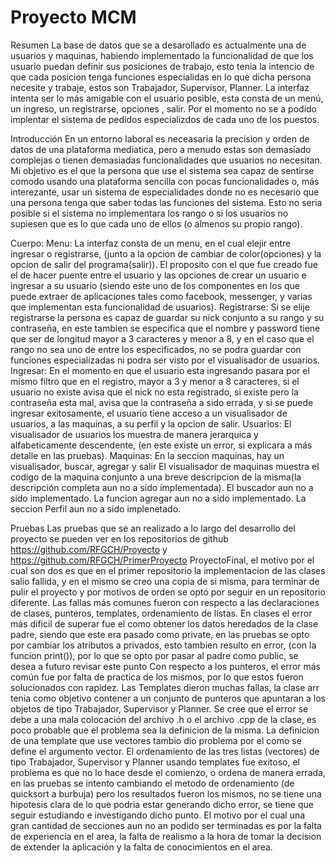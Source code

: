 # Proyecto MCM

Resumen
  La base de datos que se a desarollado es actualmente una de usuarios y maquinas, habiendo implementado la funcionalidad de que los usuario puedan definir sus posiciones de trabajo, esto tenia la intencio de que cada posicion tenga funciones especialidas en lo que dicha persona necesite y trabaje, estos son Trabajador, Supervisor, Planner.
La interfaz intenta ser lo más amigable con el usuario posible, esta consta de un menú, un ingreso, un registrarse, opciones , salir.
  Por el momento no se a podido implentar el sistema de pedidos especializdos de cada uno de los puestos.

Introducción
En un entorno laboral es neceasaria la precision y orden de datos de una plataforma mediatica, pero a menudo estas son demasiado complejas o tienen demasiadas funcionalidades que usuarios no necesitan.
Mi objetivo es el que la persona que use el sistema sea capaz de sentirse comodo usando una plataforma sencilla con pocas funcionalidades o, más interezante, usar un sistema de especialidades donde no es necesario que una persona tenga que saber todas las funciones del sistema.
Esto no seria posible si el sistema no implementara los rango o si los usuarios no supiesen que es lo que cada uno de ellos (o almenos su propio rango).

Cuerpo:
  Menu:
  La interfaz consta de un menu, en el cual elejir entre ingresar o registrarse, (junto a la opcion de cambiar de color(opciones) y la opcion de salir del programa(salir)). 
  El proposito con el que fue creado fue el de hacer puente entre el usuario y las opciones de crear un usuario e ingresar a su usuario (siendo este uno de los componentes en los que puede extraer de aplicaciones tales como facebook, messenger, y varias que implementan esta funcionalidad de usuarios).
    Registrarse:
Si se elije registrarse la persona es capaz de guardar su nick conjunto a su rango y su contraseña, en este tambien se especifica que el nombre y password tiene que ser de longitud mayor a 3 caracteres y menor a 8, y en el caso que el rango no sea uno de entre los especificados, no se podra guardar con funciones especializadas ni podra ser visto por el visualisador de usuarios.
    Ingresar:
  En el momento en que el usuario esta ingresando pasara por el mismo filtro que en el registro, mayor a 3 y menor a 8 caracteres, si el usuario no existe avisa que el nick no esta registrado, si existe pero la contraseña esta mal, avisa que la contraseña a sido errada, y si se puede ingresar exitosamente, el usuario tiene acceso a  un visualisador de usuarios, a las maquinas, a su perfil y la opcion de salir.
      Usuarios:
  El visualisador de usuarios los muestra de manera jerarquica y alfabeticamente descendente, (en este existe un error, si explicara a más detalle en las pruebas).
      Maquinas:
  En la seccion maquinas, hay un visualisador, buscar, agregar y salir
  El visualisador de maquinas muestra el codigo de la maquina conjunto a una breve descripcion de la misma(la descripción completa aun no a sido implementada).
  El buscador aun no a sido implementado.
  La funcion agregar aun no a sido implementado.
  La seccion Perfil aun no a sido implenetado.

Pruebas
  Las pruebas que se an realizado a lo largo del desarrollo del proyecto se pueden ver en los repositorios de github https://github.com/RFGCH/Proyecto y https://github.com/RFGCH/PrimerProyecto ProyectoFinal, el motivo por el cual son dos es que en el primer repositorio la implementacion de las clases salio fallida, y en el mismo se creo una copia de si misma, para terminar de pulir el proyecto y por motivos de orden se optó por seguir en un repositorio diferente.
  Las fallas más comunes fueron con respecto a las declaraciones de clases, punteros, templates, ordenamiento de listas.
  En clases el error más dificil de superar fue el como obtener los datos heredados de la clase padre, siendo que este era pasado como private, en las pruebas se opto por cambiar los atributos a privados, esto tambien resulto en error, (con la funcion print()), por lo que se opto por pasar al padre como public, se desea a futuro revisar este punto
  Con respecto a los punteros, el error más común fue por falta de practica de los mismos, por lo que estos fueron solucionados con rapidez.
  Las Templates dieron muchas fallas, la clase arr tenia como objetivo contener a un conjunto de punteros que apuntaran a los objetos de tipo Trabajador, Supervisor y Planner. Se cree que el error se debe a una mala colocación del archivo .h o el archivo .cpp de la clase, es poco probable que el problema sea la definicion de la misma. La definicion de una template que use vectores tambio dio problema por el como se define el argumento vector.
  El ordenamiento de las tres listas (vectores) de tipo Trabajador, Supervisor y Planner usando templates fue exitoso, el problema es que no lo hace desde el comienzo, o ordena de manera errada, en las pruebas se intento cambiando el metodo de ordenamiento (de quicksort a burbuja) pero los resultados fueron los mismos, no se tiene una hipotesis clara de lo que podria estar generando dicho error, se tiene que seguir estudiando e investigando dicho punto.
  El motivo por el cual una gran cantidad de secciones aun no an podido ser terminadas es por la falta de experiencia en el area, la falta de realismo a la hora de tomar la decision de extender la aplicación y la falta de conocimientos en el area.



